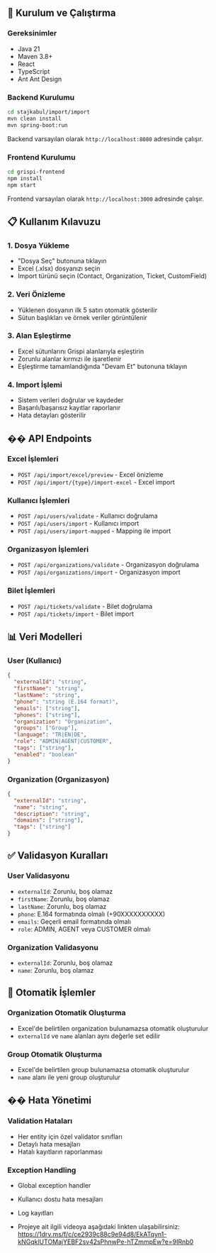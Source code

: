 
## 🚀 Kurulum ve Çalıştırma

### Gereksinimler
- Java 21
- Maven 3.8+
- React
- TypeScript
- Ant Ant Design

### Backend Kurulumu
```bash
cd stajkabul/import/import
mvn clean install
mvn spring-boot:run
```

Backend varsayılan olarak `http://localhost:8080` adresinde çalışır.

### Frontend Kurulumu
```bash
cd grispi-frontend
npm install
npm start
```

Frontend varsayılan olarak `http://localhost:3000` adresinde çalışır.

## 📋 Kullanım Kılavuzu

### 1. Dosya Yükleme
- "Dosya Seç" butonuna tıklayın
- Excel (.xlsx) dosyanızı seçin
- Import türünü seçin (Contact, Organization, Ticket, CustomField)

### 2. Veri Önizleme
- Yüklenen dosyanın ilk 5 satırı otomatik gösterilir
- Sütun başlıkları ve örnek veriler görüntülenir

### 3. Alan Eşleştirme
- Excel sütunlarını Grispi alanlarıyla eşleştirin
- Zorunlu alanlar kırmızı ile işaretlenir
- Eşleştirme tamamlandığında "Devam Et" butonuna tıklayın

### 4. Import İşlemi
- Sistem verileri doğrular ve kaydeder
- Başarılı/başarısız kayıtlar raporlanır
- Hata detayları gösterilir

## �� API Endpoints

### Excel İşlemleri
- `POST /api/import/excel/preview` - Excel önizleme
- `POST /api/import/{type}/import-excel` - Excel import

### Kullanıcı İşlemleri
- `POST /api/users/validate` - Kullanıcı doğrulama
- `POST /api/users/import` - Kullanıcı import
- `POST /api/users/import-mapped` - Mapping ile import

### Organizasyon İşlemleri
- `POST /api/organizations/validate` - Organizasyon doğrulama
- `POST /api/organizations/import` - Organizasyon import

### Bilet İşlemleri
- `POST /api/tickets/validate` - Bilet doğrulama
- `POST /api/tickets/import` - Bilet import

## 📊 Veri Modelleri

### User (Kullanıcı)
```json
{
  "externalId": "string",
  "firstName": "string",
  "lastName": "string",
  "phone": "string (E.164 format)",
  "emails": ["string"],
  "phones": ["string"],
  "organization": "Organization",
  "groups": ["Group"],
  "language": "TR|EN|DE",
  "role": "ADMIN|AGENT|CUSTOMER",
  "tags": ["string"],
  "enabled": "boolean"
}
```

### Organization (Organizasyon)
```json
{
  "externalId": "string",
  "name": "string",
  "description": "string",
  "domains": ["string"],
  "tags": ["string"]
}
```

## ✅ Validasyon Kuralları

### User Validasyonu
- `externalId`: Zorunlu, boş olamaz
- `firstName`: Zorunlu, boş olamaz
- `lastName`: Zorunlu, boş olamaz
- `phone`: E.164 formatında olmalı (+90XXXXXXXXXX)
- `emails`: Geçerli email formatında olmalı
- `role`: ADMIN, AGENT veya CUSTOMER olmalı

### Organization Validasyonu
- `externalId`: Zorunlu, boş olamaz
- `name`: Zorunlu, boş olamaz

## 🔄 Otomatik İşlemler

### Organization Otomatik Oluşturma
- Excel'de belirtilen organization bulunamazsa otomatik oluşturulur
- `externalId` ve `name` alanları aynı değerle set edilir

### Group Otomatik Oluşturma
- Excel'de belirtilen group bulunamazsa otomatik oluşturulur
- `name` alanı ile yeni group oluşturulur

## �� Hata Yönetimi

### Validation Hataları
- Her entity için özel validator sınıfları
- Detaylı hata mesajları
- Hatalı kayıtların raporlanması

### Exception Handling
- Global exception handler
- Kullanıcı dostu hata mesajları
- Log kayıtları

- Projeye ait ilgili videoya aşağıdaki linkten ulaşabilirsiniz:
  https://1drv.ms/f/c/ce2939c88c9e94d8/EkATqyn1-kNGqklUTOMajYEBF2sv42sPhnwPe-hTZmmpEw?e=9IRnb0





